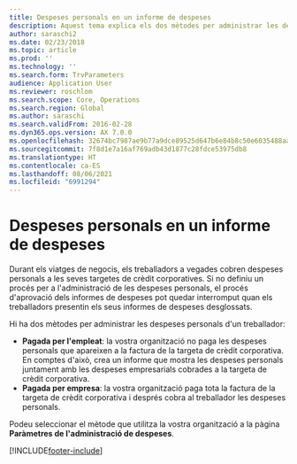 ```yaml
---
title: Despeses personals en un informe de despeses
description: Aquest tema explica els dos mètodes per administrar les despeses personals d'un treballador al Microsoft Dynamics 365 Finance.
author: saraschi2
ms.date: 02/23/2018
ms.topic: article
ms.prod: ''
ms.technology: ''
ms.search.form: TrvParameters
audience: Application User
ms.reviewer: roschlom
ms.search.scope: Core, Operations
ms.search.region: Global
ms.author: saraschi
ms.search.validFrom: 2016-02-28
ms.dyn365.ops.version: AX 7.0.0
ms.openlocfilehash: 32674bc7987ae9b77a9dce89525d647b6e84b8c50e6035488aafdb6a5dec1642
ms.sourcegitcommit: 7f8d1e7a16af769adb43d1877c28fdce53975db8
ms.translationtype: HT
ms.contentlocale: ca-ES
ms.lasthandoff: 08/06/2021
ms.locfileid: "6991294"
---
```

# <a name="personal-expenses-on-an-expense-report"></a>Despeses personals en un informe de despeses

Durant els viatges de negocis, els treballadors a vegades cobren despeses personals a les seves targetes de crèdit corporatives. Si no definiu un procés per a l'administració de les despeses personals, el procés d'aprovació dels informes de despeses pot quedar interromput quan els treballadors presentin els seus informes de despeses desglossats. 

Hi ha dos mètodes per administrar les despeses personals d'un treballador:

- **Pagada per l'empleat**: la vostra organització no paga les despeses personals que apareixen a la factura de la targeta de crèdit corporativa. En comptes d'això, crea un informe que mostra les despeses personals juntament amb les despeses empresarials cobrades a la targeta de crèdit corporativa.
- **Pagada per empresa**: la vostra organització paga tota la factura de la targeta de crèdit corporativa i després cobra al treballador les despeses personals.

Podeu seleccionar el mètode que utilitza la vostra organització a la pàgina **Paràmetres de l'administració de despeses**.


[!INCLUDE[footer-include](../includes/footer-banner.md)]